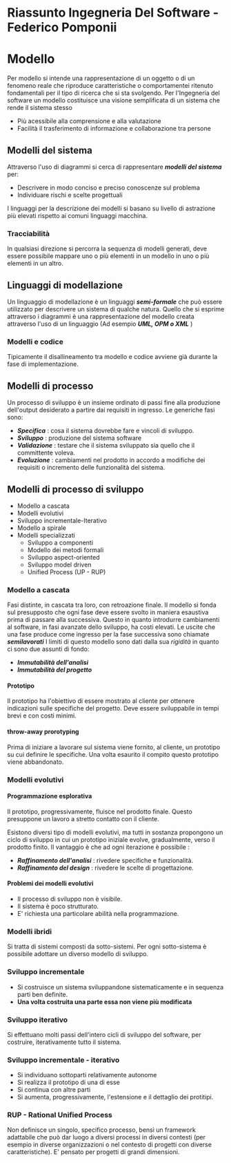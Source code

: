 # Riassunto Ingegneria Del Software - Federico Pomponii

# Modello
Per modello si
 intende una rappresentazione di un oggetto o di un fenomeno reale che riproduce caratteristiche o comportamentei ritenuto fondamentali per il tipo di ricerca che si sta svolgendo.
Per l'Ingegneria del software un modello costituisce una visione semplificata di un sistema che rende il sistema stesso
- Più acessibile alla comprensione e alla valutazione
- Facilità il trasferimento di informazione e collaborazione tra persone

## Modelli del sistema
Attraverso l'uso di diagrammi si cerca di rappresentare ***modelli del sistema*** per:
-   Descrivere in modo conciso e preciso conoscenze sul problema
-   Individuare rischi e scelte progettuali

I linguaggi per la descrizione dei modelli si basano su livello di astrazione più elevati rispetto ai comuni linguaggi macchina.

### Tracciabilità
In qualsiasi direzione si percorra la sequenza di modelli generati, deve essere possibile mappare uno o più elementi in un modello in uno o più elementi in un altro.

## Linguaggi di modellazione
Un linguaggio di modellazione è un linguaggi ***semi-formale*** che può essere utilizzato per descrivere un sistema di qualche natura.
Quello che si esprime attraverso i diagrammi è una rappresentazione del modello creata attraverso l'uso di un linguaggio (Ad esempio ***UML, OPM o XML*** )

### Modelli e codice
Tipicamente il disallineamento tra modello e codice avviene già durante la fase di implementazione. 

## Modelli di processo
Un processo di sviluppo è un insieme ordinato di passi fine alla produzione dell'output desiderato a partire dai requisiti in ingresso.
Le generiche fasi sono:
- ***Specifica*** : cosa il sistema dovrebbe fare e vincoli di sviluppo.
- ***Sviluppo*** : produzione del sistema software
- ***Validazione*** : testare che il sistema sviluppato sia quello che il committente voleva.
- ***Evoluzione*** : cambiamenti nel prodotto in accordo a modifiche dei requisiti o incremento delle funzionalità del sistema.

## Modelli di processo di sviluppo
-   Modello a cascata
-   Modelli evolutivi
-   Sviluppo incrementale-Iterativo
-   Modello a spirale
-   Modelli specializzati
    -   Sviluppo a componenti
    -   Modello dei metodi formali
    -   Sviluppo aspect-oriented
    -   Sviluppo model driven
    -   Unified Process (UP - RUP)

### Modello a cascata
Fasi distinte, in cascata tra loro, con retroazione finale.
Il modello si fonda sul presupposto che ogni fase deve essere svolto in maniera esaustiva prima di passare alla successiva. Questo in quanto introdurre cambiamenti al software, in fasi avanzate dello sviluppo, ha costi elevati.
Le uscite che una fase produce come ingresso per la fase successiva sono chiamate ***semilavorati***
I limiti di questo modello sono dati dalla sua *rigidità* in quanto ci sono due assunti di fondo:
-   ***Immutabilità dell'analisi***
-   ***Immutabilità del progetto***

#### Prototipo
Il prototipo ha l'obiettivo di essere mostrato al cliente per ottenere indicazioni sulle specifiche del progetto. Deve essere sviluppabile in tempi brevi e con costi minimi.
   
#### throw-away prorotyping
Prima di iniziare a lavorare sul sistema viene fornito, al cliente, un prototipo su cui definire le specifiche. Una volta esaurito il compito questo prototipo viene abbandonato.


### Modelli evolutivi

#### Programmazione esplorativa
Il prototipo, progressivamente, fluisce nel prodotto finale.
Questo presuppone un lavoro a stretto contatto con il cliente.

Esistono diversi tipo di modelli evolutivi, ma tutti in sostanza propongono un ciclo di sviluppo in cui un prototipo iniziale evolve, gradualmente, verso il prodotto finito.
Il vantaggio è che ad ogni iterazione è possibile :
- ***Raffinamento dell'analisi*** : rivedere specifiche e funzionalità.
- ***Raffinamento del design*** : rivedere le scelte di progettazione.

#### Problemi dei modelli evolutivi
-   Il processo di sviluppo non è visibile.
-   Il sistema è poco strutturato.
-   E' richiesta una particolare abilità nella programmazione.

### Modelli ibridi
Si tratta di sistemi composti da sotto-sistemi. Per ogni sotto-sistema è possibile adottare un diverso modello di sviluppo.

### Sviluppo incrementale
-   Si costruisce un sistema sviluppandone sistematicamente e in sequenza parti ben definite.
-   **Una volta costruita una parte essa non viene più modificata**

### Sviluppo iterativo
Si effettuano molti passi dell'intero cicli di sviluppo del software, per costruire, iterativamente tutto il sistema.

### Sviluppo incrementale - iterativo
- Si individuano sottoparti relativamente autonome
- Si realizza il prototipo di una di esse
- Si continua con altre parti
- Si aumenta, progressivamente, l'estensione e il dettaglio dei protitipi.
  
### RUP - Rational Unified Process
Non definisce un singolo, specifico processo, bensì un
framework adattabile che può dar luogo a diversi processi
in diversi contesti (per esempio in diverse organizzazioni o
nel contesto di progetti con diverse caratteristiche).
E' pensato per progetti di grandi dimensioni.